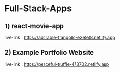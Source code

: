 # Full-Stack-Apps
## 1) react-movie-app
live-link : https://adorable-frangollo-e2e948.netlify.app

## 2) Example Portfolio Website

live-link : https://peaceful-truffle-473702.netlify.app
